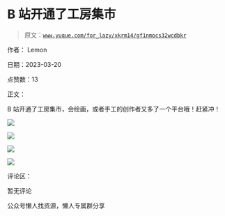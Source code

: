 # B 站开通了工房集市

> 原文：[`www.yuque.com/for_lazy/xkrm14/gf1nmocs32wcdbkr`](https://www.yuque.com/for_lazy/xkrm14/gf1nmocs32wcdbkr)

作者： Lemon

日期：2023-03-20

点赞数：13

正文：

B 站开通了工房集市，会绘画，或者手工的创作者又多了一个平台哦！赶紧冲！

![](img/4fd804476188d951063161472a963b02.png)  

![](img/632ccffea422cd87037ac220e94fc49b.png)  

![](img/08fde8c169ec198b0c1503f4aa4fcd97.png)  

![](img/d6ce62209b7d6b8e1882a7da0be0d253.png)  

评论区：

暂无评论

公众号懒人找资源，懒人专属群分享

